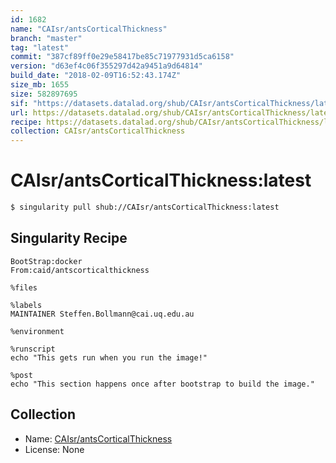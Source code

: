 ```yaml
---
id: 1682
name: "CAIsr/antsCorticalThickness"
branch: "master"
tag: "latest"
commit: "387cf89ff0e29e58417be85c71977931d5ca6158"
version: "d63ef4c06f355297d42a9451a9d64814"
build_date: "2018-02-09T16:52:43.174Z"
size_mb: 1655
size: 582897695
sif: "https://datasets.datalad.org/shub/CAIsr/antsCorticalThickness/latest/2018-02-09-387cf89f-d63ef4c0/d63ef4c06f355297d42a9451a9d64814.simg"
url: https://datasets.datalad.org/shub/CAIsr/antsCorticalThickness/latest/2018-02-09-387cf89f-d63ef4c0/
recipe: https://datasets.datalad.org/shub/CAIsr/antsCorticalThickness/latest/2018-02-09-387cf89f-d63ef4c0/Singularity
collection: CAIsr/antsCorticalThickness
---
```


# CAIsr/antsCorticalThickness:latest

```bash
$ singularity pull shub://CAIsr/antsCorticalThickness:latest
```

## Singularity Recipe

```singularity
BootStrap:docker
From:caid/antscorticalthickness

%files

%labels
MAINTAINER Steffen.Bollmann@cai.uq.edu.au

%environment

%runscript
echo "This gets run when you run the image!"

%post
echo "This section happens once after bootstrap to build the image."
```

## Collection

 - Name: [CAIsr/antsCorticalThickness](https://github.com/CAIsr/antsCorticalThickness)
 - License: None

